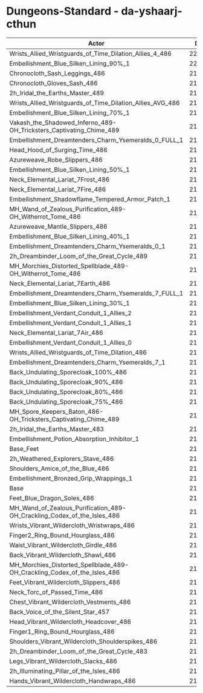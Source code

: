 # Dungeons-Standard - da-yshaarj-cthun
| Actor | DPS | Increase |
|---|:---:|:---:|
|Wrists_Allied_Wristguards_of_Time_Dilation_Allies_4_486|220232|1.87%|
|Embellishment_Blue_Silken_Lining_90%_1|220073|1.80%|
|Chronocloth_Sash_Leggings_486|219911|1.73%|
|Chronocloth_Gloves_Sash_486|219533|1.55%|
|2h_Iridal_the_Earths_Master_489|219530|1.55%|
|Wrists_Allied_Wristguards_of_Time_Dilation_Allies_AVG_486|219528|1.55%|
|Embellishment_Blue_Silken_Lining_70%_1|219234|1.41%|
|Vakash_the_Shadowed_Inferno_489-OH_Tricksters_Captivating_Chime_489|218771|1.20%|
|Embellishment_Dreamtenders_Charm_Ysemeralds_0_FULL_1|218638|1.14%|
|Head_Hood_of_Surging_Time_486|218495|1.07%|
|Azureweave_Robe_Slippers_486|218353|1.01%|
|Embellishment_Blue_Silken_Lining_50%_1|218316|0.99%|
|Neck_Elemental_Lariat_7Frost_486|218274|0.97%|
|Neck_Elemental_Lariat_7Fire_486|218244|0.96%|
|Embellishment_Shadowflame_Tempered_Armor_Patch_1|218092|0.88%|
|MH_Wand_of_Zealous_Purification_489-OH_Witherrot_Tome_486|218046|0.86%|
|Azureweave_Mantle_Slippers_486|217983|0.83%|
|Embellishment_Blue_Silken_Lining_40%_1|217925|0.81%|
|Embellishment_Dreamtenders_Charm_Ysemeralds_0_1|217910|0.80%|
|2h_Dreambinder_Loom_of_the_Great_Cycle_489|217778|0.74%|
|MH_Morchies_Distorted_Spellblade_489-OH_Witherrot_Tome_486|217772|0.74%|
|Neck_Elemental_Lariat_7Earth_486|217668|0.69%|
|Embellishment_Dreamtenders_Charm_Ysemeralds_7_FULL_1|217628|0.67%|
|Embellishment_Blue_Silken_Lining_30%_1|217480|0.60%|
|Embellishment_Verdant_Conduit_1_Allies_2|217409|0.57%|
|Embellishment_Verdant_Conduit_1_Allies_1|217384|0.56%|
|Neck_Elemental_Lariat_7Air_486|217348|0.54%|
|Embellishment_Verdant_Conduit_1_Allies_0|217339|0.54%|
|Wrists_Allied_Wristguards_of_Time_Dilation_486|217197|0.47%|
|Embellishment_Dreamtenders_Charm_Ysemeralds_7_1|217006|0.38%|
|Back_Undulating_Sporecloak_100%_486|216952|0.36%|
|Back_Undulating_Sporecloak_90%_486|216874|0.32%|
|Back_Undulating_Sporecloak_80%_486|216792|0.28%|
|Back_Undulating_Sporecloak_75%_486|216765|0.27%|
|MH_Spore_Keepers_Baton_486-OH_Tricksters_Captivating_Chime_489|216682|0.23%|
|2h_Iridal_the_Earths_Master_483|216630|0.21%|
|Embellishment_Potion_Absorption_Inhibitor_1|216506|0.15%|
|Base_Feet|216466|0.13%|
|2h_Weathered_Explorers_Stave_486|216457|0.13%|
|Shoulders_Amice_of_the_Blue_486|216262|0.04%|
|Embellishment_Bronzed_Grip_Wrappings_1|216213|0.02%|
|Base|216179|0.00%|
|Feet_Blue_Dragon_Soles_486|215970|-0.10%|
|MH_Wand_of_Zealous_Purification_489-OH_Crackling_Codex_of_the_Isles_486|215967|-0.10%|
|Wrists_Vibrant_Wildercloth_Wristwraps_486|215868|-0.14%|
|Finger2_Ring_Bound_Hourglass_486|215858|-0.15%|
|Waist_Vibrant_Wildercloth_Girdle_486|215829|-0.16%|
|Back_Vibrant_Wildercloth_Shawl_486|215712|-0.22%|
|MH_Morchies_Distorted_Spellblade_489-OH_Crackling_Codex_of_the_Isles_486|215654|-0.24%|
|Feet_Vibrant_Wildercloth_Slippers_486|215519|-0.31%|
|Neck_Torc_of_Passed_Time_486|215452|-0.34%|
|Chest_Vibrant_Wildercloth_Vestments_486|215407|-0.36%|
|Back_Voice_of_the_Silent_Star_457|215392|-0.36%|
|Head_Vibrant_Wildercloth_Headcover_486|215355|-0.38%|
|Finger1_Ring_Bound_Hourglass_486|215236|-0.44%|
|Shoulders_Vibrant_Wildercloth_Shoulderspikes_486|215011|-0.54%|
|2h_Dreambinder_Loom_of_the_Great_Cycle_483|214966|-0.56%|
|Legs_Vibrant_Wildercloth_Slacks_486|214860|-0.61%|
|2h_Illuminating_Pillar_of_the_Isles_486|214858|-0.61%|
|Hands_Vibrant_Wildercloth_Handwraps_486|214555|-0.75%|
